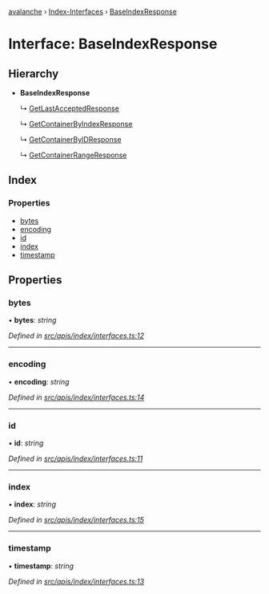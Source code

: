 [avalanche](../README.md) › [Index-Interfaces](../modules/index_interfaces.md) › [BaseIndexResponse](index_interfaces.baseindexresponse.md)

# Interface: BaseIndexResponse

## Hierarchy

* **BaseIndexResponse**

  ↳ [GetLastAcceptedResponse](index_interfaces.getlastacceptedresponse.md)

  ↳ [GetContainerByIndexResponse](index_interfaces.getcontainerbyindexresponse.md)

  ↳ [GetContainerByIDResponse](index_interfaces.getcontainerbyidresponse.md)

  ↳ [GetContainerRangeResponse](index_interfaces.getcontainerrangeresponse.md)

## Index

### Properties

* [bytes](index_interfaces.baseindexresponse.md#bytes)
* [encoding](index_interfaces.baseindexresponse.md#encoding)
* [id](index_interfaces.baseindexresponse.md#id)
* [index](index_interfaces.baseindexresponse.md#index)
* [timestamp](index_interfaces.baseindexresponse.md#timestamp)

## Properties

###  bytes

• **bytes**: *string*

*Defined in [src/apis/index/interfaces.ts:12](https://github.com/ava-labs/avalanchejs/blob/82de5d8/src/apis/index/interfaces.ts#L12)*

___

###  encoding

• **encoding**: *string*

*Defined in [src/apis/index/interfaces.ts:14](https://github.com/ava-labs/avalanchejs/blob/82de5d8/src/apis/index/interfaces.ts#L14)*

___

###  id

• **id**: *string*

*Defined in [src/apis/index/interfaces.ts:11](https://github.com/ava-labs/avalanchejs/blob/82de5d8/src/apis/index/interfaces.ts#L11)*

___

###  index

• **index**: *string*

*Defined in [src/apis/index/interfaces.ts:15](https://github.com/ava-labs/avalanchejs/blob/82de5d8/src/apis/index/interfaces.ts#L15)*

___

###  timestamp

• **timestamp**: *string*

*Defined in [src/apis/index/interfaces.ts:13](https://github.com/ava-labs/avalanchejs/blob/82de5d8/src/apis/index/interfaces.ts#L13)*
